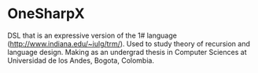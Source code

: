 # OneSharpX
DSL that is an expressive version of the 1# language (http://www.indiana.edu/~iulg/trm/). Used to study theory of recursion and language design.
Making as an undergrad thesis in Computer Sciences at Universidad de los Andes, Bogota, Colombia. 
